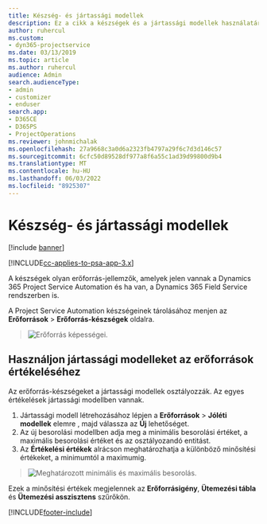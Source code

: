 ```yaml
---
title: Készség- és jártassági modellek
description: Ez a cikk a készségek és a jártassági modellek használatáról nyújt információkat.
author: ruhercul
ms.custom:
- dyn365-projectservice
ms.date: 03/13/2019
ms.topic: article
ms.author: ruhercul
audience: Admin
search.audienceType:
- admin
- customizer
- enduser
search.app:
- D365CE
- D365PS
- ProjectOperations
ms.reviewer: johnmichalak
ms.openlocfilehash: 27a9668c3a0d6a2323fb4797a29f6c7d3d146c57
ms.sourcegitcommit: 6cfc50d89528df977a8f6a55c1ad39d99800d9b4
ms.translationtype: MT
ms.contentlocale: hu-HU
ms.lasthandoff: 06/03/2022
ms.locfileid: "8925307"
---
```

# <a name="skills-and-proficiency-models"></a>Készség- és jártassági modellek

[!include [banner](../includes/psa-now-project-operations.md)]

[!INCLUDE[cc-applies-to-psa-app-3.x](../includes/cc-applies-to-psa-app-3x.md)]

A készségek olyan erőforrás-jellemzők, amelyek jelen vannak a Dynamics 365 Project Service Automation és ha van, a Dynamics 365 Field Service rendszerben is. 

A Project Service Automation készségeinek tárolásához menjen az **Erőforrások** \> **Erőforrás-készségek** oldalra. 

> ![Erőforrás képességei.](media/Resource-Management-image84.png)

## <a name="use-proficiency-models-to-rate-resources"></a>Használjon jártassági modelleket az erőforrások értékeléséhez

Az erőforrás-készségeket a jártassági modellek osztályozzák. Az egyes értékelések jártassági modellben vannak. 

1. Jártassági modell létrehozásához lépjen a **Erőforrások** \> **Jóléti modellek** elemre , majd válassza az **Új** lehetőséget.
2. Az új besorolási modellben adja meg a minimális besorolási értéket, a maximális besorolási értéket és az osztályozandó entitást.
3. Az **Értékelési értékek** alrácson meghatározhatja a különböző minősítési értékeket, a minimumtól a maximumig.

> ![Meghatározott minimális és maximális besorolás.](media/Resource-Management-image85.png)

Ezek a minősítési értékek megjelennek az **Erőforrásigény**, **Ütemezési tábla** és **Ütemezési asszisztens** szűrőkön.


[!INCLUDE[footer-include](../includes/footer-banner.md)]
